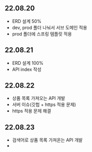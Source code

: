 
## 22.08.20
  - ERD 설계 50%
  - dev, prod 폴더 나눠서 서브 도메인 적용
  - prod 폴더에 스프링 템플릿 적용

## 22.08.21
  - ERD 설계 100%
  - API index 작성

## 22.08.22
  - 상품 목록 가져오는 API 개발
  - 서버 이슈(깃헙 + https 적용 문제)
  - https 적용 문제 해결

## 22.08.23
  - 검색어로 상품 목록 가져온는 API 개발
  - 
